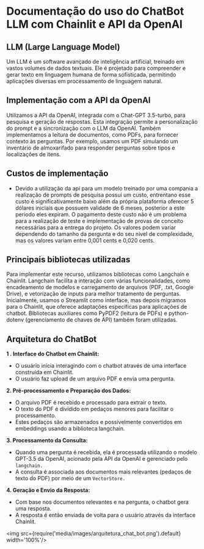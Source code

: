 # Documentação do uso do ChatBot LLM com Chainlit e API da OpenAI

## LLM (Large Language Model)

Um LLM é um software avançado de inteligência artificial, treinado em vastos volumes de dados textuais. Ele é projetado para compreender e gerar texto em linguagem humana de forma sofisticada, permitindo aplicações diversas em processamento de linguagem natural.

## Implementação com a API da OpenAI

Utilizamos a API da OpenAI, integrada com o Chat-GPT 3.5-turbo, para pesquisa e geração de respostas. Esta integração permite a personalização do prompt e a sincronização com o LLM da OpenAI. Também implementamos a leitura de documentos, como PDFs, para fornecer contexto às perguntas. Por exemplo, usamos um PDF simulando um inventário de almoxarifado para responder perguntas sobre tipos e localizações de itens.

## Custos de implementação

- Devido a utilização da api para um modelo treinado por uma compania a realização de prompts de pesquisa possui um custo, entrentano esse custo é significativamente baixo além da própria plataforma oferecer 5 dólares iniciais que possuem validade de 6 meses, posterior a este periodo eles expiram. O pagamento deste custo não é um problema para a realização de teste e implementação de provas de conceito necessárias para a entrega do projeto. Os valores podem variar dependendo do tamanho da pergunta e do seu nivel de complexidade, mas os valores variam entre 0,001 cents e 0,020 cents.

## Principais bibliotecas utilizadas 

Para implementar este recurso, utilizamos bibliotecas como Langchain e Chainlit. Langchain facilita a interação com várias funcionalidades, como encadeamento de modelos e carregamento de arquivos (PDF, .txt, Google Drive), e vetorização de inputs para melhor tratamento de perguntas. Inicialmente, usamos o Streamlit como interface, mas depois migramos para o Chainlit, que oferece adaptações específicas para aplicações de chatbot. Bibliotecas auxiliares como PyPDF2 (leitura de PDFs) e python-dotenv (gerenciamento de chaves de API) também foram utilizadas.

## Arquitetura do ChatBot


**1 . Interface do Chatbot em Chainlit:**


- O usuário inicia interagindo com o chatbot através de uma interface construída em Chainlit.
- O usuário faz upload de um arquivo PDF e envia uma pergunta.

**2. Pré-processamento e Preparação dos Dados:**

  - O arquivo PDF é recebido e processado para extrair o texto.
- O texto do PDF é dividido em pedaços menores para facilitar o processamento.
- Estes pedaços são armazenados e possivelmente convertidos em embeddings usando a biblioteca langchain.

**3. Processamento da Consulta:**

- Quando uma pergunta é recebida, ela é processada utilizando o modelo GPT-3.5 da OpenAI, acionado pela API da OpenAI e gerenciado pelo `langchain.`
- A consulta é associada aos documentos mais relevantes (pedaços de texto do PDF) por meio de um `VectorStore.`

**4. Geração e Envio da Resposta:**

- Com base nos documentos relevantes e na pergunta, o chatbot gera uma resposta.
- A resposta é então enviada de volta para o usuário através da interface Chainlit.

<img src={require('media/images/arquitetura_chat_bot.png').default} width='100%'/>



